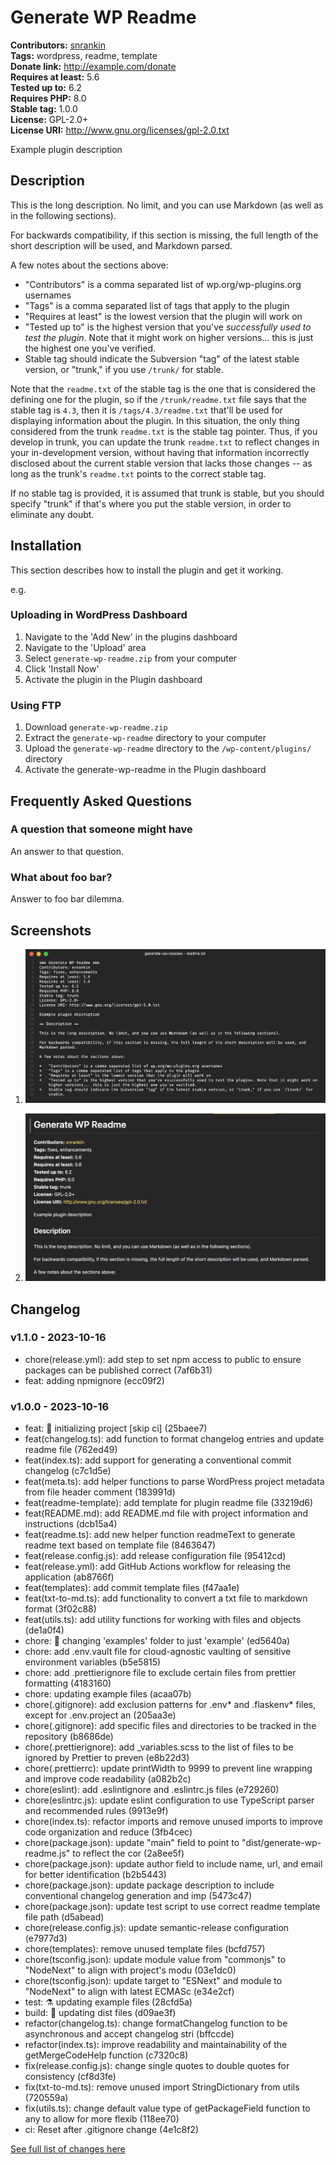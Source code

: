 # Generate WP Readme #
**Contributors:** [snrankin](https://profiles.wordpress.org/snrankin/)  
**Tags:** wordpress, readme, template  
**Donate link:** http://example.com/donate  
**Requires at least:** 5.6  
**Tested up to:** 6.2  
**Requires PHP:** 8.0  
**Stable tag:** 1.0.0  
**License:** GPL-2.0+  
**License URI:** http://www.gnu.org/licenses/gpl-2.0.txt  

Example plugin description

## Description ##

This is the long description.  No limit, and you can use Markdown (as well as in the following sections).

For backwards compatibility, if this section is missing, the full length of the short description will be used, and Markdown parsed.

A few notes about the sections above:

*   "Contributors" is a comma separated list of wp.org/wp-plugins.org usernames
*   "Tags" is a comma separated list of tags that apply to the plugin
*   "Requires at least" is the lowest version that the plugin will work on
*   "Tested up to" is the highest version that you've *successfully used to test the plugin*. Note that it might work on higher versions... this is just the highest one you've verified.
*   Stable tag should indicate the Subversion "tag" of the latest stable version, or "trunk," if you use `/trunk/` for stable.

Note that the `readme.txt` of the stable tag is the one that is considered the defining one for the plugin, so if the `/trunk/readme.txt` file says that the stable tag is `4.3`, then it is `/tags/4.3/readme.txt` that'll be used for displaying information about the plugin. In this situation, the only thing considered from the trunk `readme.txt` is the stable tag pointer. Thus, if you develop in trunk, you can update the trunk `readme.txt` to reflect changes in your in-development version, without having that information incorrectly disclosed about the current stable version that lacks those changes -- as long as the trunk's `readme.txt` points to the correct stable tag.

If no stable tag is provided, it is assumed that trunk is stable, but you should specify "trunk" if that's where you put the stable version, in order to eliminate any doubt.

## Installation ##

This section describes how to install the plugin and get it working.

e.g.

### Uploading in WordPress Dashboard ###

1. Navigate to the 'Add New' in the plugins dashboard
2. Navigate to the 'Upload' area
3. Select `generate-wp-readme.zip` from your computer
4. Click 'Install Now'
5. Activate the plugin in the Plugin dashboard

### Using FTP ###

1. Download `generate-wp-readme.zip`
2. Extract the `generate-wp-readme` directory to your computer
3. Upload the `generate-wp-readme` directory to the `/wp-content/plugins/` directory
4. Activate the generate-wp-readme in the Plugin dashboard

## Frequently Asked Questions ##

### A question that someone might have ###

An answer to that question.

### What about foo bar? ###

Answer to foo bar dilemma.

## Screenshots ##

1. ![This screen shot description corresponds to screenshot-1.(png|jpg|jpeg|gif). Note that the screenshot is taken from the /assets directory or the directory that contains the stable readme.txt (tags or trunk). Screenshots in the /assets directory take precedence. For example, `/assets/screenshot-1.png` would win over `/tags/4.3/screenshot-1.png` (or jpg, jpeg, gif).](screenshots/screenshot-1.png)

2. ![This is the second screen shot](screenshots/screenshot-2.png)


## Changelog ##

### v1.1.0 - 2023-10-16 ###
* chore(release.yml): add step to set npm access to public to ensure packages can be published correct (7af6b31)
* feat: adding npmignore (ecc09f2)


### v1.0.0 - 2023-10-16 ###
* feat: 🎉 initializing project [skip ci] (25baee7)
* feat(changelog.ts): add function to format changelog entries and update readme file (762ed49)
* feat(index.ts): add support for generating a conventional commit changelog (c7c1d5e)
* feat(meta.ts): add helper functions to parse WordPress project metadata from file header comment (183991d)
* feat(readme-template): add template for plugin readme file (33219d6)
* feat(README.md): add README.md file with project information and instructions (dcb15a4)
* feat(readme.ts): add new helper function readmeText to generate readme text based on template file (8463647)
* feat(release.config.js): add release configuration file (95412cd)
* feat(release.yml): add GitHub Actions workflow for releasing the application (ab8766f)
* feat(templates): add commit template files (f47aa1e)
* feat(txt-to-md.ts): add functionality to convert a txt file to markdown format (3f02c88)
* feat(utils.ts): add utility functions for working with files and objects (de1a0f4)
* chore: 🚚 changing 'examples' folder to just 'example' (ed5640a)
* chore: add .env.vault file for cloud-agnostic vaulting of sensitive environment variables (b5e5815)
* chore: add .prettierignore file to exclude certain files from prettier formatting (4183160)
* chore: updating example files (acaa07b)
* chore(.gitignore): add exclusion patterns for .env* and .flaskenv* files, except for .env.project an (205aa3e)
* chore(.gitignore): add specific files and directories to be tracked in the repository (b8686de)
* chore(.prettierignore): add _variables.scss to the list of files to be ignored by Prettier to preven (e8b22d3)
* chore(.prettierrc): update printWidth to 9999 to prevent line wrapping and improve code readability (a082b2c)
* chore(eslint): add .eslintignore and .eslintrc.js files (e729260)
* chore(eslintrc.js): update eslint configuration to use TypeScript parser and recommended rules (9913e9f)
* chore(index.ts): refactor imports and remove unused imports to improve code organization and reduce  (3fb4cec)
* chore(package.json): update "main" field to point to "dist/generate-wp-readme.js" to reflect the cor (2a8ee5f)
* chore(package.json): update author field to include name, url, and email for better identification (b2b5443)
* chore(package.json): update package description to include conventional changelog generation and imp (5473c47)
* chore(package.json): update test script to use correct readme template file path (d5abead)
* chore(release.config.js): update semantic-release configuration (e7977d3)
* chore(templates): remove unused template files (bcfd757)
* chore(tsconfig.json): update module value from "commonjs" to "NodeNext" to align with project's modu (03e1dc0)
* chore(tsconfig.json): update target to "ESNext" and module to "NodeNext" to align with latest ECMASc (e34e2cf)
* test: ⚗️ updating example files (28cfd5a)
* build: 🚧 updating dist files (d09ae3f)
* refactor(changelog.ts): change formatChangelog function to be asynchronous and accept changelog stri (bffccde)
* refactor(index.ts): improve readability and maintainability of the getMergeCodeHelp function (c7320c8)
* fix(release.config.js): change single quotes to double quotes for consistency (cf8d3fe)
* fix(txt-to-md.ts): remove unused import StringDictionary from utils (720559a)
* fix(utils.ts): change default value type of getPackageField function to any to allow for more flexib (118ee70)
* ci: Reset after .gitignore change (4e1c8f2)

[See full list of changes here](https://github.com/snrankin/example/CHANGELOG.md)
